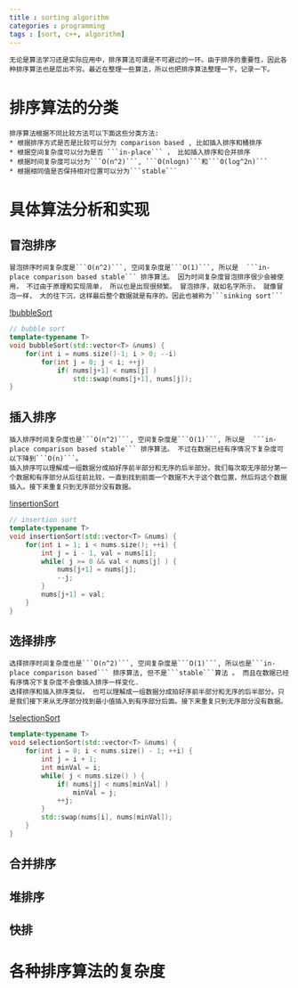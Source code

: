 ```yaml
---
title : sorting algorithm
categories : programming
tags : [sort, c++, algorithm]
---
```


    无论是算法学习还是实际应用中，排序算法可谓是不可避过的一环。由于排序的重要性，因此各种排序算法也是层出不穷。最近在整理一些算法，所以也把排序算法整理一下，记录一下。

# 排序算法的分类

    排序算法根据不同比较方法可以下面这些分类方法:
    * 根据排序方式是否是比较可以分为 comparison based , 比如插入排序和桶排序
    * 根据空间复杂度可以分为是否 ```in-place``` ， 比如插入排序和合并排序
    * 根据时间复杂度可以分为```O(n^2)```, ```O(nlogn)```和```O(log^2n)```
    * 根据相同值是否保持相对位置可以分为```stable```

# 具体算法分析和实现

## 冒泡排序

    冒泡排序时间复杂度是```O(n^2)```, 空间复杂度是```O(1)```, 所以是  ```in-place comparison based stable``` 排序算法。 因为时间复杂度冒泡排序很少会被使用， 不过由于原理和实现简单， 所以也是出现很频繁。 冒泡排序，就如名字所示， 就像冒泡一样， 大的往下沉，这样最后整个数据就是有序的。因此也被称为```sinking sort```

[!bubbleSort](https://upload.wikimedia.org/wikipedia/commons/c/c8/Bubble-sort-example-300px.gif)

```cpp
// bubble sort
template<typename T>
void bubbleSort(std::vector<T> &nums) {
    for(int i = nums.size()-1; i > 0; --i)
        for(int j = 0; j < i; ++j)
            if( nums[j+1] < nums[j] )
                std::swap(nums[j+1], nums[j]);
}
```

## 插入排序

    插入排序时间复杂度也是```O(n^2)```, 空间复杂度是```O(1)```, 所以是  ```in-place comparison based stable``` 排序算法。 不过在数据已经有序情况下复杂度可以下降到```O(n)```。
    插入排序可以理解成一组数据分成拍好序前半部分和无序的后半部分。我们每次取无序部分第一个数据和有序部分从后往前比较，一直到找到前面一个数据不大于这个数位置，然后将这个数据插入。接下来重复只到无序部分没有数据。

[!insertionSort](https://upload.wikimedia.org/wikipedia/commons/0/0f/Insertion-sort-example-300px.gif)

```cpp
// insertion sort
template<typename T>
void insertionSort(std::vector<T> &nums) {
    for(int i = 1; i < nums.size(); ++i) {
        int j = i - 1, val = nums[i];
        while( j >= 0 && val < nums[j] ) {
            nums[j+1] = nums[j];
            --j;
        }
        nums[j+1] = val;
    }
}
```

## 选择排序

    选择排序时间复杂度也是```O(n^2)```, 空间复杂度是```O(1)```, 所以也是```in-place comparison based``` 排序算法, 但不是```stable```算法 。 而且在数据已经有序情况下复杂度不会像插入排序一样变化.
    选择排序和插入排序类似， 也可以理解成一组数据分成拍好序前半部分和无序的后半部分。只是我们接下来从无序部分找到最小值插入到有序部分后面。接下来重复只到无序部分没有数据。

[!selectionSort](https://upload.wikimedia.org/wikipedia/commons/9/94/Selection-Sort-Animation.gif)

```cpp
template<typename T>
void selectionSort(std::vector<T> &nums) {
    for(int i = 0; i < nums.size() - 1; ++i) {
        int j = i + 1;
        int minVal = i;
        while( j < nums.size() ) {
            if( nums[j] < nums[minVal] )
                minVal = j;
            ++j;
        }
        std::swap(nums[i], nums[minVal]);
    }
}
```

## 合并排序

## 堆排序

## 快排

# 各种排序算法的复杂度

